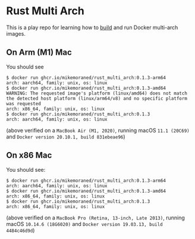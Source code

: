 # Rust Multi Arch

This is a play repo for learning how to [build](./BUILDING.md) and run Docker multi-arch images.

## On Arm (M1) Mac

You should see

    $ docker run ghcr.io/mikemoraned/rust_multi_arch:0.1.3-arm64
    arch: aarch64, family: unix, os: linux
    $ docker run ghcr.io/mikemoraned/rust_multi_arch:0.1.3-amd64
    WARNING: The requested image's platform (linux/amd64) does not match the detected host platform (linux/arm64/v8) and no specific platform was requested
    arch: x86_64, family: unix, os: linux
    $ docker run ghcr.io/mikemoraned/rust_multi_arch:0.1.3
    arch: aarch64, family: unix, os: linux

(above verified on a `MacBook Air (M1, 2020)`, running macOS `11.1 (20C69)` and `Docker version 20.10.1, build 831ebeae96`)

## On x86 Mac

You should see:

    $ docker run ghcr.io/mikemoraned/rust_multi_arch:0.1.3-arm64
    arch: aarch64, family: unix, os: linux
    $ docker run ghcr.io/mikemoraned/rust_multi_arch:0.1.3-amd64
    arch: x86_64, family: unix, os: linux
    $ docker run ghcr.io/mikemoraned/rust_multi_arch:0.1.3
    arch: x86_64, family: unix, os: linux

(above verified on a `MacBook Pro (Retina, 13-inch, Late 2013)`, running macOS `10.14.6 (18G6020)` and `Docker version 19.03.13, build 4484c46d9d`)